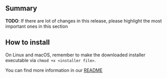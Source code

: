 ## Summary

**TODO**: If there are lot of changes in this release, please highlight the most important ones in this section

## How to install

On Linux and macOS, remember to make the downloaded installer executable via `chmod +x <installer file>`.

You can find more information in our [README](https://github.com/adombeck/cifuzz/blob/main/README.md#getting-started)
